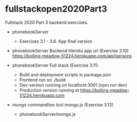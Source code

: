 # fullstackopen2020Part3
Fullstack 2020 Part 3 backend exercises.

* phonebookServer
    - Exercises 3.1 - 3.8. App final version

* phonebookServer Backend Heroku app url (Exercise 3.10)
https://boiling-meadow-51224.herokuapp.com/api/persons

* phonebookServer Full stack (Exercise 3.11)
    - Build and deployment scripts in package.json
    - Frontend run on ./build
    - Dev-version running on localhost:3001 (npm run dev)
    - Production version running at
    https://boiling-meadow-51224.herokuapp.com

* mongo commandline tool mongo.js (Exercise 3.12)
    - phonebookServer/mongo.js